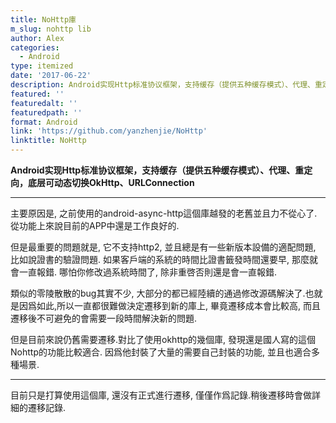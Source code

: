 ```yaml
---
title: NoHttp庫
m_slug: nohttp lib
author: Alex
categories:
  - Android
type: itemized
date: '2017-06-22'
description: Android实现Http标准协议框架，支持缓存（提供五种缓存模式）、代理、重定向，底层可动态切换OkHttp、URLConnection
featured: ''
featuredalt: ''
featuredpath: ''
format: Android
link: 'https://github.com/yanzhenjie/NoHttp'
linktitle: NoHttp
---
```

**Android实现Http标准协议框架，支持缓存（提供五种缓存模式）、代理、重定向，底层可动态切换OkHttp、URLConnection**

- - -

主要原因是, 之前使用的android-async-http這個庫越發的老舊並且力不從心了.從功能上來說目前的APP中還是工作良好的.

但是最重要的問題就是, 它不支持http2, 並且總是有一些新版本設備的適配問題, 比如說證書的驗證問題. 如果客戶端的系統的時間比證書籤發時間還要早, 那麼就會一直報錯. 哪怕你修改過系統時間了, 除非重啓否則還是會一直報錯.

類似的零陵散散的bug其實不少, 大部分的都已經陸續的通過修改源碼解決了.也就是因爲如此,所以一直都很難做決定遷移到新的庫上, 畢竟遷移成本會比較高, 而且遷移後不可避免的會需要一段時間解決新的問題.

但是目前來說仍舊需要遷移.對比了使用okhttp的幾個庫, 發現還是國人寫的這個Nohttp的功能比較適合. 因爲他封裝了大量的需要自己封裝的功能, 並且也適合多種場景.

- - -

目前只是打算使用這個庫, 還沒有正式進行遷移, 僅僅作爲記錄.稍後遷移時會做詳細的遷移記錄.
